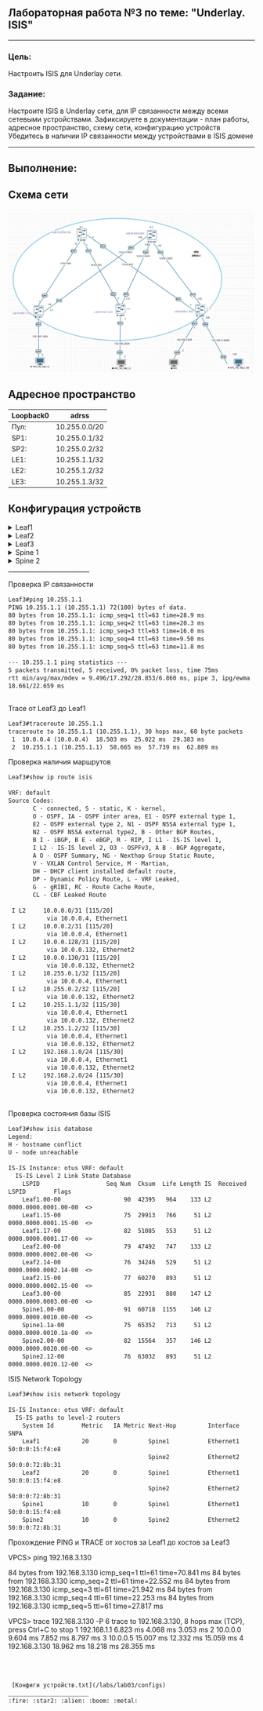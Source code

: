 ## Лабораторная работа №3 по теме: "Underlay. ISIS"
___
### Цель:
Настроить ISIS для Underlay сети.

### Задание:
Настроите ISIS в Underlay сети, для IP связанности между всеми сетевыми устройствами.
Зафиксируете в документации - план работы, адресное пространство, схему сети, конфигурацию устройств
Убедитесь в наличии IP связанности между устройствами в ISIS домене
___

## Выполнение:

## Схема сети
![Picture background](https://github.com/pablogovorov/repo_lab_otus/blob/main/labs/lab03/mytopology.jpg)


## Адресное пространство

| Loopback0 | adrss | 
------ | ------ |
Пул: | 10.255.0.0/20 |
SP1: | 10.255.0.1/32 | 
SP2: | 10.255.0.2/32 |
LE1: | 10.255.1.1/32 |
LE2: |10.255.1.2/32 |
LE3: |10.255.1.3/32 |

## Конфигурация устройств


<details> 

<summary> Leaf1 </summary>

```
!
no aaa root
!
no service interface inactive port-id allocation disabled
!
transceiver qsfp default-mode 4x10G
!
service routing protocols model multi-agent
!
hostname Leaf1
!
spanning-tree mode mstp
!
system l1
   unsupported speed action error
   unsupported error-correction action error
!
interface Ethernet1
   no switchport
   ip address 10.0.0.1/31
   isis enable otus
!
interface Ethernet2
   no switchport
   ip address 10.0.0.129/31
   isis enable otus
!
interface Ethernet3
   no switchport
   ip address 192.168.1.1/24
   isis enable otus
!
interface Ethernet4
!
interface Ethernet5
!
interface Ethernet6
!
interface Ethernet7
!
interface Ethernet8
!
interface Loopback0
   ip address 10.255.1.1/32
   isis enable otus
!
interface Management1
!
ip routing
!
router isis otus
   net 49.0001.0000.0000.0001.00
   is-type level-2
   !
   address-family ipv4 unicast
!
router multicast
   ipv4
      software-forwarding kernel
   !
   ipv6
      software-forwarding kernel
!
end


```
</details>
<details> 

<summary> Leaf2  </summary>

```
!
no aaa root
!
no service interface inactive port-id allocation disabled
!
transceiver qsfp default-mode 4x10G
!
service routing protocols model multi-agent
!
hostname Leaf2
!
spanning-tree mode mstp
!
system l1
   unsupported speed action error
   unsupported error-correction action error
!
interface Ethernet1
   no switchport
   ip address 10.0.0.3/31
   isis enable otus
!
interface Ethernet2
   no switchport
   ip address 10.0.0.131/31
   isis enable otus
!
interface Ethernet3
   no switchport
   ip address 192.168.2.1/24
   isis enable otus
!
interface Ethernet4
!
interface Ethernet5
!
interface Ethernet6
!
interface Ethernet7
!
interface Ethernet8
!
interface Loopback0
   ip address 10.255.1.2/32
   isis enable otus
!
interface Management1
!
ip routing
!
router isis otus
   net 49.0001.0000.0000.0002.00
   is-type level-2
   !
   address-family ipv4 unicast
!
router multicast
   ipv4
      software-forwarding kernel
   !
   ipv6
      software-forwarding kernel
!
end


```
</details>
<details> 

<summary> Leaf3 </summary>

```
!
no aaa root
!
no service interface inactive port-id allocation disabled
!
transceiver qsfp default-mode 4x10G
!
service routing protocols model multi-agent
!
hostname Leaf3
!
spanning-tree mode mstp
!
system l1
   unsupported speed action error
   unsupported error-correction action error
!
interface Ethernet1
   no switchport
   ip address 10.0.0.5/31
   isis enable otus
!
interface Ethernet2
   no switchport
   ip address 10.0.0.133/31
   isis enable otus
!
interface Ethernet3
   no switchport
   ip address 192.168.3.1/25
   isis enable otus
!
interface Ethernet4
   no switchport
   ip address 192.168.3.129/25
   isis enable otus
!
interface Ethernet5
!
interface Ethernet6
!
interface Ethernet7
!
interface Ethernet8
!
interface Loopback0
   ip address 10.255.1.3/32
   isis enable otus
!
interface Management1
!
ip routing
!
router isis otus
   net 49.0001.0000.0000.0003.00
   is-type level-2
   !
   address-family ipv4 unicast
!
router multicast
   ipv4
      software-forwarding kernel
   !
   ipv6
      software-forwarding kernel
!
end


```
</details>
<details> 
<summary> Spine 1 </summary>


```
!
no aaa root
!
no service interface inactive port-id allocation disabled
!
transceiver qsfp default-mode 4x10G
!
service routing protocols model multi-agent
!
hostname Spine1
!
spanning-tree mode mstp
!
system l1
   unsupported speed action error
   unsupported error-correction action error
!
interface Ethernet1
   no switchport
   ip address 10.0.0.0/31
   isis enable otus
!
interface Ethernet2
   no switchport
   ip address 10.0.0.2/31
   isis enable otus
!
interface Ethernet3
   no switchport
   ip address 10.0.0.4/31
   isis enable otus
!
interface Ethernet4
!
interface Ethernet5
!
interface Ethernet6
!
interface Ethernet7
!
interface Ethernet8
!
interface Loopback0
   ip address 10.255.0.1/32
   isis enable otus
!
interface Management1
!
ip routing
!
router isis otus
   net 49.0001.0000.0000.0010.00
   is-type level-2
   !
   address-family ipv4 unicast
!
router multicast
   ipv4
      software-forwarding kernel
   !
   ipv6
      software-forwarding kernel
!
end

```
</details>
<details> 
<summary> Spine 2 </summary>


```
!
no aaa root
!
no service interface inactive port-id allocation disabled
!
transceiver qsfp default-mode 4x10G
!
service routing protocols model multi-agent
!
hostname Spine2
!
spanning-tree mode mstp
!
system l1
   unsupported speed action error
   unsupported error-correction action error
!
interface Ethernet1
   no switchport
   ip address 10.0.0.128/31
   isis enable otus
!
interface Ethernet2
   no switchport
   ip address 10.0.0.130/31
   isis enable otus
!
interface Ethernet3
   no switchport
   ip address 10.0.0.132/31
   isis enable otus
!
interface Ethernet4
!
interface Ethernet5
!
interface Ethernet6
!
interface Ethernet7
!
interface Ethernet8
!
interface Loopback0
   ip address 10.255.0.2/32
   isis enable otus
!
interface Management1
!
ip routing
!
router isis otus
   net 49.0001.0000.0000.0020.00
   is-type level-2
   !
   address-family ipv4 unicast
!
router multicast
   ipv4
      software-forwarding kernel
   !
   ipv6
      software-forwarding kernel
!
end


```
</details>
__________________________

Проверка IP связанности 
```
Leaf3#ping 10.255.1.1
PING 10.255.1.1 (10.255.1.1) 72(100) bytes of data.
80 bytes from 10.255.1.1: icmp_seq=1 ttl=63 time=28.9 ms
80 bytes from 10.255.1.1: icmp_seq=2 ttl=63 time=20.3 ms
80 bytes from 10.255.1.1: icmp_seq=3 ttl=63 time=16.0 ms
80 bytes from 10.255.1.1: icmp_seq=4 ttl=63 time=9.50 ms
80 bytes from 10.255.1.1: icmp_seq=5 ttl=63 time=11.8 ms

--- 10.255.1.1 ping statistics ---
5 packets transmitted, 5 received, 0% packet loss, time 75ms
rtt min/avg/max/mdev = 9.496/17.292/28.853/6.860 ms, pipe 3, ipg/ewma 18.661/22.659 ms


```
Trace от Leaf3 до Leaf1
```
Leaf3#traceroute 10.255.1.1
traceroute to 10.255.1.1 (10.255.1.1), 30 hops max, 60 byte packets
 1  10.0.0.4 (10.0.0.4)  18.503 ms  25.022 ms  29.383 ms
 2  10.255.1.1 (10.255.1.1)  58.665 ms  57.739 ms  62.889 ms

```

Проверка наличия маршрутов

```
Leaf3#show ip route isis

VRF: default
Source Codes:
       C - connected, S - static, K - kernel,
       O - OSPF, IA - OSPF inter area, E1 - OSPF external type 1,
       E2 - OSPF external type 2, N1 - OSPF NSSA external type 1,
       N2 - OSPF NSSA external type2, B - Other BGP Routes,
       B I - iBGP, B E - eBGP, R - RIP, I L1 - IS-IS level 1,
       I L2 - IS-IS level 2, O3 - OSPFv3, A B - BGP Aggregate,
       A O - OSPF Summary, NG - Nexthop Group Static Route,
       V - VXLAN Control Service, M - Martian,
       DH - DHCP client installed default route,
       DP - Dynamic Policy Route, L - VRF Leaked,
       G  - gRIBI, RC - Route Cache Route,
       CL - CBF Leaked Route

 I L2     10.0.0.0/31 [115/20]
           via 10.0.0.4, Ethernet1
 I L2     10.0.0.2/31 [115/20]
           via 10.0.0.4, Ethernet1
 I L2     10.0.0.128/31 [115/20]
           via 10.0.0.132, Ethernet2
 I L2     10.0.0.130/31 [115/20]
           via 10.0.0.132, Ethernet2
 I L2     10.255.0.1/32 [115/20]
           via 10.0.0.4, Ethernet1
 I L2     10.255.0.2/32 [115/20]
           via 10.0.0.132, Ethernet2
 I L2     10.255.1.1/32 [115/30]
           via 10.0.0.4, Ethernet1
           via 10.0.0.132, Ethernet2
 I L2     10.255.1.2/32 [115/30]
           via 10.0.0.4, Ethernet1
           via 10.0.0.132, Ethernet2
 I L2     192.168.1.0/24 [115/30]
           via 10.0.0.4, Ethernet1
           via 10.0.0.132, Ethernet2
 I L2     192.168.2.0/24 [115/30]
           via 10.0.0.4, Ethernet1
           via 10.0.0.132, Ethernet2


```

Проверка состояния базы ISIS

```
Leaf3#show isis database
Legend:
H - hostname conflict
U - node unreachable

IS-IS Instance: otus VRF: default
  IS-IS Level 2 Link State Database
    LSPID                   Seq Num  Cksum  Life Length IS  Received LSPID        Flags
    Leaf1.00-00                  90  42395   964    133 L2  0000.0000.0001.00-00  <>
    Leaf1.15-00                  75  29913   766     51 L2  0000.0000.0001.15-00  <>
    Leaf1.17-00                  82  51085   553     51 L2  0000.0000.0001.17-00  <>
    Leaf2.00-00                  79  47492   747    133 L2  0000.0000.0002.00-00  <>
    Leaf2.14-00                  76  34246   529     51 L2  0000.0000.0002.14-00  <>
    Leaf2.15-00                  77  60270   893     51 L2  0000.0000.0002.15-00  <>
    Leaf3.00-00                  85  22931   880    147 L2  0000.0000.0003.00-00  <>
    Spine1.00-00                 91  60718  1155    146 L2  0000.0000.0010.00-00  <>
    Spine1.1a-00                 75  65352   713     51 L2  0000.0000.0010.1a-00  <>
    Spine2.00-00                 82  15564   357    146 L2  0000.0000.0020.00-00  <>
    Spine2.12-00                 76  63032   893     51 L2  0000.0000.0020.12-00  <>
```
ISIS Network Topology 

```
Leaf3#show isis network topology

IS-IS Instance: otus VRF: default
  IS-IS paths to level-2 routers
    System Id        Metric   IA Metric Next-Hop         Interface                SNPA
    Leaf1            20       0         Spine1           Ethernet1                50:0:0:15:f4:e8
                                        Spine2           Ethernet2                50:0:0:72:8b:31
    Leaf2            20       0         Spine1           Ethernet1                50:0:0:15:f4:e8
                                        Spine2           Ethernet2                50:0:0:72:8b:31
    Spine1           10       0         Spine1           Ethernet1                50:0:0:15:f4:e8
    Spine2           10       0         Spine2           Ethernet2                50:0:0:72:8b:31

```
Прохождение PING и TRACE от хостов за Leaf1 до хостов за Leaf3

VPCS> ping 192.168.3.130

84 bytes from 192.168.3.130 icmp_seq=1 ttl=61 time=70.841 ms
84 bytes from 192.168.3.130 icmp_seq=2 ttl=61 time=22.552 ms
84 bytes from 192.168.3.130 icmp_seq=3 ttl=61 time=21.942 ms
84 bytes from 192.168.3.130 icmp_seq=4 ttl=61 time=22.253 ms
84 bytes from 192.168.3.130 icmp_seq=5 ttl=61 time=27.817 ms

VPCS> trace 192.168.3.130 -P 6
trace to 192.168.3.130, 8 hops max (TCP), press Ctrl+C to stop
 1   192.168.1.1   6.823 ms  4.068 ms  3.053 ms
 2   10.0.0.0   9.604 ms  7.852 ms  8.797 ms
 3   10.0.0.5   15.007 ms  12.332 ms  15.059 ms
 4   192.168.3.130   18.962 ms  18.218 ms  28.355 ms


```



 [Конфиги устройств.txt](/labs/lab03/configs)
_______________________
:fire: :star2: :alien: :boom: :metal: 
